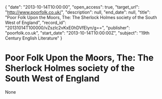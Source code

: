 {
  "date": "2013-10-14T10:00:00", 
  "open_access": true, 
  "target_url": "http://www.poorfolk.co.uk/", 
  "description": null, 
  "end_date": null, 
  "title": "Poor Folk Upon the Moors, The: The Sherlock Holmes society of the South West of England", 
  "record_id": "20131014T100000/vZszIc2vKxE0hDVfElyn/g==", 
  "publisher": "poorfolk.co.uk", 
  "start_date": "2013-10-14T10:00:00Z", 
  "subject": "19th Century English Literature"
}

# Poor Folk Upon the Moors, The: The Sherlock Holmes society of the South West of England

None